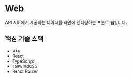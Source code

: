 # Web

API 서버에서 제공하는 데이터를 화면에 렌더링하는 프론트 웹입니다.

## 핵심 기술 스택

- Vite
- React
- TypeScript
- TailwindCSS
- React Router
